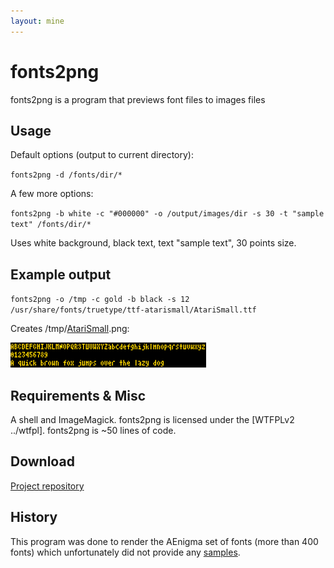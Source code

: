 ```yaml
---
layout: mine
---
```


# fonts2png

fonts2png is a program that previews font files to images files

## Usage ##

Default options (output to current directory):

``fonts2png -d /fonts/dir/*``

A few more options:

``fonts2png -b white -c "#000000" -o /output/images/dir -s 30 -t "sample text" /fonts/dir/*``

Uses white background, black text, text "sample text", 30 points size.

## Example output ##

``fonts2png -o /tmp -c gold -b black -s 12 /usr/share/fonts/truetype/ttf-atarismall/AtariSmall.ttf``

Creates /tmp/[AtariSmall](http://gnu.ethz.ch/linuks.mine.nu/atari/).png:

![Atari sample](AtariSmall.png)

## Requirements & Misc ##

A shell and ImageMagick. fonts2png is licensed under the [WTFPLv2 ../wtfpl]. fonts2png is ~50 lines of code.

## Download ##

[Project repository](https://github.com/hydrargyrum/attic/tree/master/fonts2png)

## History ##

This program was done to render the AEnigma set of fonts (more than 400 fonts) which unfortunately did not provide any [samples](aenigma).

